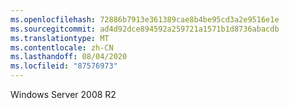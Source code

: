 ```yaml
---
ms.openlocfilehash: 72886b7913e361389cae8b4be95cd3a2e9516e1e
ms.sourcegitcommit: ad4d92dce894592a259721a1571b1d8736abacdb
ms.translationtype: MT
ms.contentlocale: zh-CN
ms.lasthandoff: 08/04/2020
ms.locfileid: "87576973"
---
```

Windows Server 2008 R2
